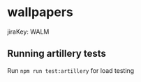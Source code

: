 # wallpapers

jiraKey: WALM

## Running artillery tests

Run `npm run test:artillery` for load testing

